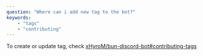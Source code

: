 ```yaml
---
question: "Where can i add new tag to the bot?"
keywords:
    - "tags"
    - "contributing"
---
```


To create or update tag, check [xHyroM/bun-discord-bot#contributing-tags](<https://github.com/xHyroM/bun-discord-bot/#contributing-tags>)
